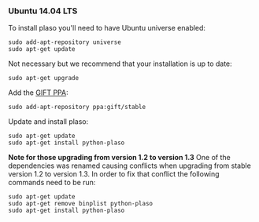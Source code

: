 ### Ubuntu 14.04 LTS

To install plaso you'll need to have Ubuntu universe enabled:

```
sudo add-apt-repository universe
sudo apt-get update
```

Not necessary but we recommend that your installation is up to date:

```
sudo apt-get upgrade
```

Add the [GIFT PPA](https://launchpad.net/~gift):
```
sudo add-apt-repository ppa:gift/stable
```

Update and install plaso:
```
sudo apt-get update
sudo apt-get install python-plaso
```

**Note for those upgrading from version 1.2 to version 1.3**
One of the dependencies was renamed causing conflicts when upgrading from stable version 1.2 to version 1.3. In order to fix that conflict the following commands need to be run:
```
sudo apt-get update
sudo apt-get remove binplist python-plaso
sudo apt-get install python-plaso
```

